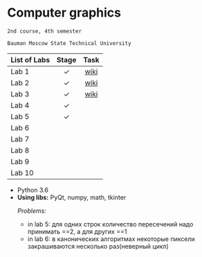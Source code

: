 # Computer graphics
    2nd course, 4th semester

    Bauman Moscow State Technical University

| List of Labs  |     Stage     |      Task     |
| ------------- |:-------------:|:-------------:|
| Lab 1 |✓ |<a href="">wiki</a>|
| Lab 2| ✓ |<a href="">wiki</a>|
| Lab 3| ✓ |<a href="">wiki</a>|
| Lab 4| ✓ ||
| Lab 5| ✓ ||
| Lab 6|  ||
| Lab 7|  ||
| Lab 8|  ||
| Lab 9|  ||
| Lab 10|  ||

<ul><li>Python 3.6
<li><b>Using libs:</b> PyQt, numpy, math, tkinter

<i>Problems:</i>
<ul>
<li>in lab 5: для одних строк количество пересечений надо принимать ==2, а для других ==1
<li> in lab 6: в канонических алгоритмах некоторые пиксели закрашиваются несколько раз(неверный цикл)
</ul>

